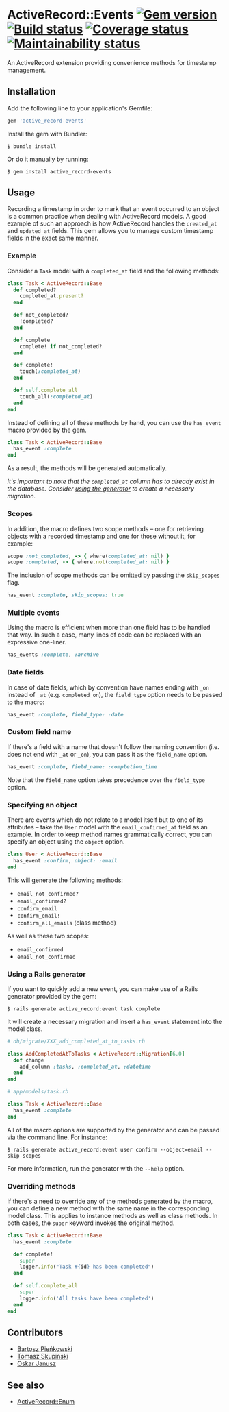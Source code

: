 # ActiveRecord::Events [![Gem version](https://img.shields.io/gem/v/active_record-events)](https://rubygems.org/gems/active_record-events) [![Build status](https://img.shields.io/travis/pienkowb/active_record-events/develop)](https://travis-ci.org/pienkowb/active_record-events) [![Coverage status](https://img.shields.io/coveralls/github/pienkowb/active_record-events/develop)](https://coveralls.io/github/pienkowb/active_record-events) [![Maintainability status](https://img.shields.io/codeclimate/maintainability/pienkowb/active_record-events)](https://codeclimate.com/github/pienkowb/active_record-events)

An ActiveRecord extension providing convenience methods for timestamp management.

## Installation

Add the following line to your application's Gemfile:

```ruby
gem 'active_record-events'
```

Install the gem with Bundler:

```
$ bundle install
```

Or do it manually by running:

```
$ gem install active_record-events
```

## Usage

Recording a timestamp in order to mark that an event occurred to an object is a common practice when dealing with ActiveRecord models.
A good example of such an approach is how ActiveRecord handles the `created_at` and `updated_at` fields.
This gem allows you to manage custom timestamp fields in the exact same manner.

### Example

Consider a `Task` model with a `completed_at` field and the following methods:

```ruby
class Task < ActiveRecord::Base
  def completed?
    completed_at.present?
  end

  def not_completed?
    !completed?
  end

  def complete
    complete! if not_completed?
  end

  def complete!
    touch(:completed_at)
  end

  def self.complete_all
    touch_all(:completed_at)
  end
end
```

Instead of defining all of these methods by hand, you can use the `has_event` macro provided by the gem.

```ruby
class Task < ActiveRecord::Base
  has_event :complete
end
```

As a result, the methods will be generated automatically.

*It's important to note that the `completed_at` column has to already exist in the database.*
*Consider [using the generator](#using-a-rails-generator) to create a necessary migration.*

### Scopes

In addition, the macro defines two scope methods – one for retrieving objects with a recorded timestamp and one for those without it, for example:

```ruby
scope :not_completed, -> { where(completed_at: nil) }
scope :completed, -> { where.not(completed_at: nil) }
```

The inclusion of scope methods can be omitted by passing the `skip_scopes` flag.

```ruby
has_event :complete, skip_scopes: true
```

### Multiple events

Using the macro is efficient when more than one field has to be handled that way.
In such a case, many lines of code can be replaced with an expressive one-liner.

```ruby
has_events :complete, :archive
```

### Date fields

In case of date fields, which by convention have names ending with `_on` instead of `_at` (e.g. `completed_on`), the `field_type` option needs to be passed to the macro:

```ruby
has_event :complete, field_type: :date
```

### Custom field name

If there's a field with a name that doesn't follow the naming convention (i.e. does not end with `_at` or `_on`), you can pass it as the `field_name` option.

```ruby
has_event :complete, field_name: :completion_time
```

Note that the `field_name` option takes precedence over the `field_type` option.

### Specifying an object

There are events which do not relate to a model itself but to one of its attributes – take the `User` model with the `email_confirmed_at` field as an example.
In order to keep method names grammatically correct, you can specify an object using the `object` option.

```ruby
class User < ActiveRecord::Base
  has_event :confirm, object: :email
end
```

This will generate the following methods:

- `email_not_confirmed?`
- `email_confirmed?`
- `confirm_email`
- `confirm_email!`
- `confirm_all_emails` (class method)

As well as these two scopes:

- `email_confirmed`
- `email_not_confirmed`

### Using a Rails generator

If you want to quickly add a new event, you can make use of a Rails generator provided by the gem:

```
$ rails generate active_record:event task complete
```

It will create a necessary migration and insert a `has_event` statement into the model class.

```ruby
# db/migrate/XXX_add_completed_at_to_tasks.rb

class AddCompletedAtToTasks < ActiveRecord::Migration[6.0]
  def change
    add_column :tasks, :completed_at, :datetime
  end
end
```

```ruby
# app/models/task.rb

class Task < ActiveRecord::Base
  has_event :complete
end
```

All of the macro options are supported by the generator and can be passed via the command line.
For instance:

```
$ rails generate active_record:event user confirm --object=email --skip-scopes
```

For more information, run the generator with the `--help` option.

### Overriding methods

If there's a need to override any of the methods generated by the macro, you can define a new method with the same name in the corresponding model class.
This applies to instance methods as well as class methods.
In both cases, the `super` keyword invokes the original method.

```ruby
class Task < ActiveRecord::Base
  has_event :complete

  def complete!
    super
    logger.info("Task #{id} has been completed")
  end

  def self.complete_all
    super
    logger.info('All tasks have been completed')
  end
end
```

## Contributors

- [Bartosz Pieńkowski](https://github.com/pienkowb)
- [Tomasz Skupiński](https://github.com/tskupinski)
- [Oskar Janusz](https://github.com/oskaror)

## See also

- [ActiveRecord::Enum](https://api.rubyonrails.org/classes/ActiveRecord/Enum.html)

